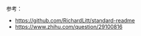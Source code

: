 

参考：

- <https://github.com/RichardLitt/standard-readme>
- <https://www.zhihu.com/question/29100816>
